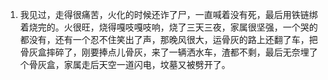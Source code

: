 1. 我见过，走得很痛苦，火化的时候还诈了尸，一直喊着没有死，最后用铁链绑着烧完的。火很旺，烧得嘎吱嘎吱响，烧了三天三夜，家属很坚强，一个哭的都没有，还有一个忍不住笑出了声，那晚风很大，运骨灰的路上还翻了车，把骨灰盒摔碎了，刚要捧点儿骨灰，来了一辆洒水车，渣都不剩，最后无奈埋了个骨灰盒，家属走后天空一道闪电，坟墓又被劈开了。
